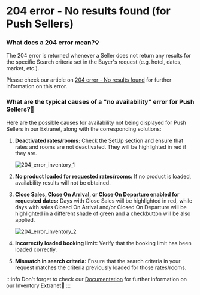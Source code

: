 ﻿---
sidebar_position: 1
---

# 204 error - No results found (for Push Sellers)

### What does a 204 error mean?💡
The 204 error is returned whenever a Seller does not return any results for the specific Search criteria set in the Buyer's request (e.g. hotel, dates, market, etc.).

Please check our article on [204 error - No results found](https://knowledge.travelgate.com/204-error-no-results-found) for further information on this error.

### What are the typical causes of a "no availability" error for Push Sellers?🔎
Here are the possible causes for availability not being displayed for Push Sellers in our Extranet, along with the corresponding solutions:
1. **Deactivated rates/rooms:** Check the SetUp section and ensure that rates and rooms are not deactivated. They will be highlighted in red if they are.

	![204_error_inventory_1](https://storage.travelgate.com/kbase/204_error_inventory_1.jpg)

1. **No product loaded for requested rates/rooms:** If no product is loaded, availability results will not be obtained.
1. **Close Sales, Close On Arrival, or Close On Departure enabled for requested dates:** Days with Close Sales will be highlighted in red, while days with sales Closed On Arrival and/or Closed On Departure will be highlighted in a different shade of green and a checkbutton will be also applied.

	![204_error_inventory_2](https://storage.travelgate.com/kbase/204_error_inventory_2.jpg)

1. **Incorrectly loaded booking limit:** Verify that the booking limit has been loaded correctly.
1. **Mismatch in search criteria:** Ensure that the search criteria in your request matches the criteria previously loaded for those rates/rooms.

:::info
Don't forget to check our [Documentation](https://docs.travelgatex.com/inventory-x/extranet/) for further information on our Inventory Extranet🚀
:::